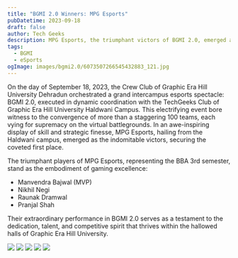 ```yaml
---
title: "BGMI 2.0 Winners: MPG Esports"
pubDatetime: 2023-09-18
draft: false
author: Tech Geeks
description: MPG Esports, the triumphant victors of BGMI 2.0, emerged as the indomitable champions of the intercampus esports spectacle.
tags:
  - BGMI
  - eSports
ogImage: images/bgmi2.0/6073507266545432883_121.jpg
---
```


On the day of September 18, 2023, the Crew Club of Graphic Era Hill University Dehradun orchestrated a grand intercampus esports spectacle: BGMI 2.0, executed in dynamic coordination with the TechGeeks Club of Graphic Era Hill University Haldwani Campus. This electrifying event bore witness to the convergence of more than a staggering 100 teams, each vying for supremacy on the virtual battlegrounds. In an awe-inspiring display of skill and strategic finesse, MPG Esports, hailing from the Haldwani campus, emerged as the indomitable victors, securing the coveted first place.

The triumphant players of MPG Esports, representing the BBA 3rd semester, stand as the embodiment of gaming excellence:

- Manvendra Bajwal (MVP)
- Nikhil Negi
- Raunak Dramwal
- Pranjal Shah

Their extraordinary performance in BGMI 2.0 serves as a testament to the dedication, talent, and competitive spirit that thrives within the hallowed halls of Graphic Era Hill University.

![](/techgeeks/images/bgmi2.0/6073507266545432884_121.jpg)
![](/techgeeks/images/bgmi2.0/6073507266545432885_121.jpg)
![](/techgeeks/images/bgmi2.0/6073507266545432886_121.jpg)
![](/techgeeks/images/bgmi2.0/6073507266545432887_121.jpg)
![](/techgeeks/images/bgmi2.0/6073507266545432888_121.jpg)
